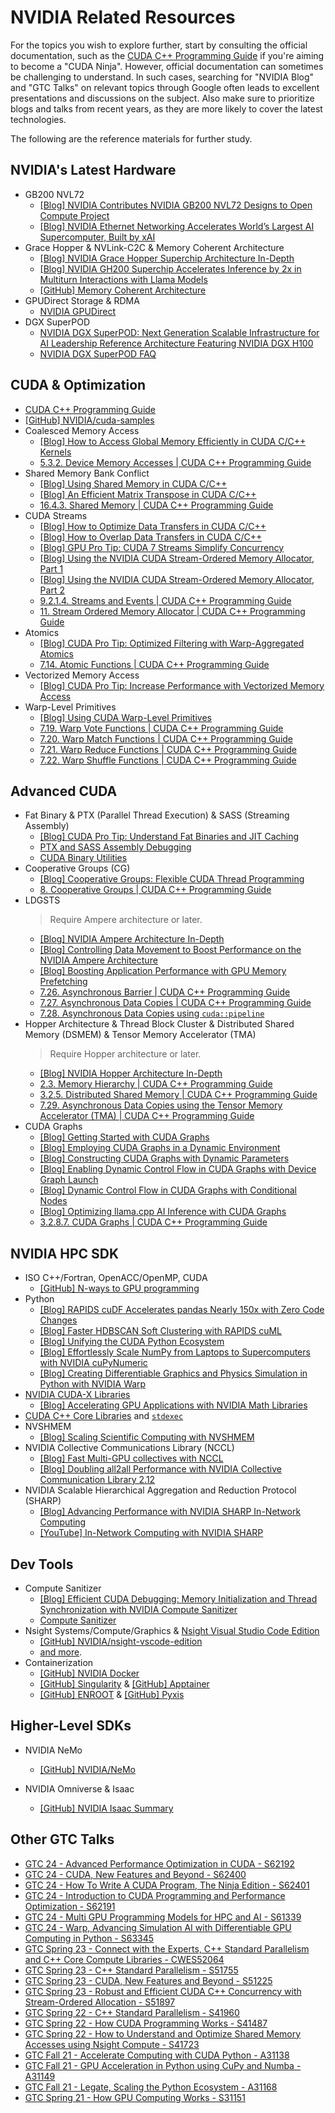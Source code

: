 
# NVIDIA Related Resources

For the topics you wish to explore further, start by consulting the official documentation, such as the [CUDA C++ Programming Guide](https://docs.nvidia.com/cuda/cuda-c-programming-guide/index.html) if you're aiming to become a "CUDA Ninja". However, official documentation can sometimes be challenging to understand. In such cases, searching for "NVIDIA Blog" and "GTC Talks" on relevant topics through Google often leads to excellent presentations and discussions on the subject. Also make sure to prioritize blogs and talks from recent years, as they are more likely to cover the latest technologies.

The following are the reference materials for further study.

## NVIDIA's Latest Hardware

- GB200 NVL72
  - [[Blog] NVIDIA Contributes NVIDIA GB200 NVL72 Designs to Open Compute Project](https://developer.nvidia.com/blog/nvidia-contributes-nvidia-gb200-nvl72-designs-to-open-compute-project/)
  - [[Blog] NVIDIA Ethernet Networking Accelerates World’s Largest AI Supercomputer, Built by xAI](https://nvidianews.nvidia.com/news/spectrum-x-ethernet-networking-xai-colossus)
- Grace Hopper & NVLink-C2C & Memory Coherent Architecture
  - [[Blog] NVIDIA Grace Hopper Superchip Architecture In-Depth](https://developer.nvidia.com/blog/nvidia-grace-hopper-superchip-architecture-in-depth/)
  - [[Blog] NVIDIA GH200 Superchip Accelerates Inference by 2x in Multiturn Interactions with Llama Models](https://developer.nvidia.com/blog/nvidia-gh200-superchip-accelerates-inference-by-2x-in-multiturn-interactions-with-llama-models/)
  - [[GitHub] Memory Coherent Architecture](https://github.com/j3soon/nways_accelerated_programming/blob/main/_basic/memory_coherent/jupyter_notebook/memory_coherent_architectures.ipynb)
- GPUDirect Storage & RDMA
  - [NVIDIA GPUDirect](https://developer.nvidia.com/gpudirect)
- DGX SuperPOD
  - [NVIDIA DGX SuperPOD: Next Generation Scalable Infrastructure for AI Leadership Reference Architecture Featuring NVIDIA DGX H100](https://docs.nvidia.com/dgx-superpod/reference-architecture-scalable-infrastructure-h100/latest/index.html)
  - [NVIDIA DGX SuperPOD FAQ](https://docs.nvidia.com/dgx-superpod/faq/latest/dgx-superpod.html)

## CUDA & Optimization

- [CUDA C++ Programming Guide](https://docs.nvidia.com/cuda/cuda-c-programming-guide/index.html)
- [[GitHub] NVIDIA/cuda-samples](https://github.com/NVIDIA/cuda-samples)
- Coalesced Memory Access
  - [[Blog] How to Access Global Memory Efficiently in CUDA C/C++ Kernels](https://developer.nvidia.com/blog/how-access-global-memory-efficiently-cuda-c-kernels/)
  - [5.3.2. Device Memory Accesses \| CUDA C++ Programming Guide](https://docs.nvidia.com/cuda/cuda-c-programming-guide/index.html#device-memory-accesses)
- Shared Memory Bank Conflict
  - [[Blog] Using Shared Memory in CUDA C/C++](https://developer.nvidia.com/blog/using-shared-memory-cuda-cc/)
  - [[Blog] An Efficient Matrix Transpose in CUDA C/C++](https://developer.nvidia.com/blog/efficient-matrix-transpose-cuda-cc/)
  - [16.4.3. Shared Memory \| CUDA C++ Programming Guide](https://docs.nvidia.com/cuda/cuda-c-programming-guide/index.html#shared-memory-5-x)
- CUDA Streams
  - [[Blog] How to Optimize Data Transfers in CUDA C/C++](https://developer.nvidia.com/blog/how-optimize-data-transfers-cuda-cc/)
  - [[Blog] How to Overlap Data Transfers in CUDA C/C++](https://developer.nvidia.com/blog/how-overlap-data-transfers-cuda-cc/)
  - [[Blog] GPU Pro Tip: CUDA 7 Streams Simplify Concurrency](https://developer.nvidia.com/blog/gpu-pro-tip-cuda-7-streams-simplify-concurrency/)
  - [[Blog] Using the NVIDIA CUDA Stream-Ordered Memory Allocator, Part 1](https://developer.nvidia.com/blog/using-cuda-stream-ordered-memory-allocator-part-1/)
  - [[Blog] Using the NVIDIA CUDA Stream-Ordered Memory Allocator, Part 2](https://developer.nvidia.com/blog/using-cuda-stream-ordered-memory-allocator-part-2/)
  - [9.2.1.4. Streams and Events \| CUDA C++ Programming Guide](https://docs.nvidia.com/cuda/cuda-c-programming-guide/index.html#streams-and-events)
  - [11. Stream Ordered Memory Allocator \| CUDA C++ Programming Guide](https://docs.nvidia.com/cuda/cuda-c-programming-guide/index.html#stream-ordered-memory-allocator)
- Atomics
  - [[Blog] CUDA Pro Tip: Optimized Filtering with Warp-Aggregated Atomics](https://developer.nvidia.com/blog/cuda-pro-tip-optimized-filtering-warp-aggregated-atomics/)
  - [7.14. Atomic Functions \| CUDA C++ Programming Guide](https://docs.nvidia.com/cuda/cuda-c-programming-guide/index.html#atomic-functions)
- Vectorized Memory Access
  - [[Blog] CUDA Pro Tip: Increase Performance with Vectorized Memory Access](https://developer.nvidia.com/blog/cuda-pro-tip-increase-performance-with-vectorized-memory-access/)
- Warp-Level Primitives
  - [[Blog] Using CUDA Warp-Level Primitives](https://developer.nvidia.com/blog/using-cuda-warp-level-primitives/)
  - [7.19. Warp Vote Functions \| CUDA C++ Programming Guide](https://docs.nvidia.com/cuda/cuda-c-programming-guide/index.html#warp-vote-functions)
  - [7.20. Warp Match Functions \| CUDA C++ Programming Guide](https://docs.nvidia.com/cuda/cuda-c-programming-guide/index.html#warp-match-functions)
  - [7.21. Warp Reduce Functions \| CUDA C++ Programming Guide](https://docs.nvidia.com/cuda/cuda-c-programming-guide/index.html#warp-reduce-functions)
  - [7.22. Warp Shuffle Functions \| CUDA C++ Programming Guide](https://docs.nvidia.com/cuda/cuda-c-programming-guide/index.html#warp-shuffle-functions)

## Advanced CUDA

- Fat Binary & PTX (Parallel Thread Execution) & SASS (Streaming Assembly)
  - [[Blog] CUDA Pro Tip: Understand Fat Binaries and JIT Caching](https://developer.nvidia.com/blog/cuda-pro-tip-understand-fat-binaries-jit-caching/)
  - [PTX and SASS Assembly Debugging](https://docs.nvidia.com/nsight-visual-studio-edition/cuda-advanced-topics/index.html#ptx-and-sass-assembly-debugging)
  - [CUDA Binary Utilities](https://docs.nvidia.com/cuda/cuda-binary-utilities/index.html)
- Cooperative Groups (CG)
  - [[Blog] Cooperative Groups: Flexible CUDA Thread Programming](https://developer.nvidia.com/blog/cooperative-groups/)
  - [8. Cooperative Groups \| CUDA C++ Programming Guide](https://docs.nvidia.com/cuda/cuda-c-programming-guide/index.html#cooperative-groups)
- LDGSTS
  > Require Ampere architecture or later.
  - [[Blog] NVIDIA Ampere Architecture In-Depth](https://developer.nvidia.com/blog/nvidia-ampere-architecture-in-depth/)
  - [[Blog] Controlling Data Movement to Boost Performance on the NVIDIA Ampere Architecture](https://developer.nvidia.com/blog/controlling-data-movement-to-boost-performance-on-ampere-architecture/)
  - [[Blog] Boosting Application Performance with GPU Memory Prefetching](https://developer.nvidia.com/blog/boosting-application-performance-with-gpu-memory-prefetching/)
  - [7.26. Asynchronous Barrier \| CUDA C++ Programming Guide](https://docs.nvidia.com/cuda/cuda-c-programming-guide/index.html#aw-barrier)
  - [7.27. Asynchronous Data Copies \| CUDA C++ Programming Guide](https://docs.nvidia.com/cuda/cuda-c-programming-guide/index.html#asynchronous-data-copies)
  - [7.28. Asynchronous Data Copies using `cuda::pipeline`](https://docs.nvidia.com/cuda/cuda-c-programming-guide/index.html#asynchronous-data-copies-using-cuda-pipeline)
- Hopper Architecture & Thread Block Cluster & Distributed Shared Memory (DSMEM) & Tensor Memory Accelerator (TMA)
  > Require Hopper architecture or later.
  - [[Blog] NVIDIA Hopper Architecture In-Depth](https://developer.nvidia.com/blog/nvidia-hopper-architecture-in-depth/)
  - [2.3. Memory Hierarchy \| CUDA C++ Programming Guide](https://docs.nvidia.com/cuda/cuda-c-programming-guide/index.html#memory-hierarchy)
  - [3.2.5. Distributed Shared Memory \| CUDA C++ Programming Guide](https://docs.nvidia.com/cuda/cuda-c-programming-guide/index.html#distributed-shared-memory)
  - [7.29. Asynchronous Data Copies using the Tensor Memory Accelerator (TMA) \| CUDA C++ Programming Guide](https://docs.nvidia.com/cuda/cuda-c-programming-guide/index.html#asynchronous-data-copies-using-the-tensor-memory-accelerator-tma)
- CUDA Graphs
  - [[Blog] Getting Started with CUDA Graphs](https://developer.nvidia.com/blog/cuda-graphs/)
  - [[Blog] Employing CUDA Graphs in a Dynamic Environment](https://developer.nvidia.com/blog/employing-cuda-graphs-in-a-dynamic-environment/)
  - [[Blog] Constructing CUDA Graphs with Dynamic Parameters](https://developer.nvidia.com/blog/constructing-cuda-graphs-with-dynamic-parameters/)
  - [[Blog] Enabling Dynamic Control Flow in CUDA Graphs with Device Graph Launch](https://developer.nvidia.com/blog/enabling-dynamic-control-flow-in-cuda-graphs-with-device-graph-launch/)
  - [[Blog] Dynamic Control Flow in CUDA Graphs with Conditional Nodes](https://developer.nvidia.com/blog/dynamic-control-flow-in-cuda-graphs-with-conditional-nodes/)
  - [[Blog] Optimizing llama.cpp AI Inference with CUDA Graphs](https://developer.nvidia.com/blog/optimizing-llama-cpp-ai-inference-with-cuda-graphs/)
  - [3.2.8.7. CUDA Graphs \| CUDA C++ Programming Guide](https://docs.nvidia.com/cuda/cuda-c-programming-guide/index.html#cuda-graphs)

## NVIDIA HPC SDK

- ISO C++/Fortran, OpenACC/OpenMP, CUDA
  - [[GitHub] N-ways to GPU programming](https://github.com/j3soon/nways_accelerated_programming)
- Python
  - [[Blog] RAPIDS cuDF Accelerates pandas Nearly 150x with Zero Code Changes](https://developer.nvidia.com/blog/rapids-cudf-accelerates-pandas-nearly-150x-with-zero-code-changes/)
  - [[Blog] Faster HDBSCAN Soft Clustering with RAPIDS cuML](https://developer.nvidia.com/blog/faster-hdbscan-soft-clustering-with-rapids-cuml/)
  - [[Blog] Unifying the CUDA Python Ecosystem](https://developer.nvidia.com/blog/unifying-the-cuda-python-ecosystem/)
  - [[Blog] Effortlessly Scale NumPy from Laptops to Supercomputers with NVIDIA cuPyNumeric](https://developer.nvidia.com/blog/effortlessly-scale-numpy-from-laptops-to-supercomputers-with-nvidia-cupynumeric/)
  - [[Blog] Creating Differentiable Graphics and Physics Simulation in Python with NVIDIA Warp](https://developer.nvidia.com/blog/creating-differentiable-graphics-and-physics-simulation-in-python-with-nvidia-warp/)
- [NVIDIA CUDA-X Libraries](https://developer.nvidia.com/gpu-accelerated-libraries)
  - [[Blog] Accelerating GPU Applications with NVIDIA Math Libraries](https://developer.nvidia.com/blog/accelerating-gpu-applications-with-nvidia-math-libraries/)
- [CUDA C++ Core Libraries](https://nvidia.github.io/cccl/cpp.html) and [`stdexec`](https://nvidia.github.io/stdexec/)
- NVSHMEM
  - [[Blog] Scaling Scientific Computing with NVSHMEM](https://developer.nvidia.com/blog/scaling-scientific-computing-with-nvshmem/)
- NVIDIA Collective Communications Library (NCCL)
  - [[Blog] Fast Multi-GPU collectives with NCCL](https://developer.nvidia.com/blog/fast-multi-gpu-collectives-nccl/)
  - [[Blog] Doubling all2all Performance with NVIDIA Collective Communication Library 2.12](https://developer.nvidia.com/blog/doubling-all2all-performance-with-nvidia-collective-communication-library-2-12/)
- NVIDIA Scalable Hierarchical Aggregation and Reduction Protocol (SHARP)
  - [[Blog] Advancing Performance with NVIDIA SHARP In-Network Computing](https://developer.nvidia.com/blog/advancing-performance-with-nvidia-sharp-in-network-computing/)
  - [[YouTube] In-Network Computing with NVIDIA SHARP](https://youtu.be/uzYZP_z_5WE)

## Dev Tools

- Compute Sanitizer
  - [[Blog] Efficient CUDA Debugging: Memory Initialization and Thread Synchronization with NVIDIA Compute Sanitizer](https://developer.nvidia.com/blog/efficient-cuda-debugging-memory-initialization-and-thread-synchronization-with-nvidia-compute-sanitizer/)
  - [Compute Sanitizer](https://docs.nvidia.com/compute-sanitizer/ComputeSanitizer)
- Nsight Systems/Compute/Graphics & [Nsight Visual Studio Code Edition](https://developer.nvidia.com/nsight-visual-studio-code-edition)
  - [[GitHub] NVIDIA/nsight-vscode-edition](https://github.com/NVIDIA/nsight-vscode-edition)
  - [and more](https://developer.nvidia.com/tools-overview).
- Containerization
  - [[GitHub] NVIDIA Docker](NVIDIA/nvidia-container-toolkit)
  - [[GitHub] Singularity](https://github.com/sylabs/singularity) & [[GitHub] Apptainer](https://github.com/apptainer/apptainer)
  - [[GitHub] ENROOT](https://github.com/NVIDIA/enroot) & [[GitHub] Pyxis](https://github.com/NVIDIA/pyxis)

## Higher-Level SDKs

- NVIDIA NeMo
  - [[GitHub] NVIDIA/NeMo](https://github.com/NVIDIA/NeMo)

- NVIDIA Omniverse & Isaac
  - [[GitHub] NVIDIA Isaac Summary](https://github.com/j3soon/nvidia-isaac-summary)

## Other GTC Talks

- [GTC 24 - Advanced Performance Optimization in CUDA - S62192](https://www.nvidia.com/en-us/on-demand/session/gtc24-s62192/)
- [GTC 24 - CUDA, New Features and Beyond - S62400](https://www.nvidia.com/en-us/on-demand/session/gtc24-s62400/)
- [GTC 24 - How To Write A CUDA Program, The Ninja Edition - S62401](https://www.nvidia.com/en-us/on-demand/session/gtc24-s62401/)
- [GTC 24 - Introduction to CUDA Programming and Performance Optimization - S62191](https://www.nvidia.com/en-us/on-demand/session/gtc24-s62191/)
- [GTC 24 - Multi GPU Programming Models for HPC and AI - S61339](https://www.nvidia.com/en-us/on-demand/session/gtc24-s61339/)
- [GTC 24 - Warp, Advancing Simulation AI with Differentiable GPU Computing in Python - S63345](https://www.nvidia.com/en-us/on-demand/session/gtc24-s63345/)
- [GTC Spring 23 - Connect with the Experts, C++ Standard Parallelism and C++ Core Compute Libraries - CWES52064](https://www.nvidia.com/en-us/on-demand/session/gtcspring23-cwes52064)
- [GTC Spring 23 - C++ Standard Parallelism - S51755](https://www.nvidia.com/en-us/on-demand/session/gtcspring23-s51755/)
- [GTC Spring 23 - CUDA, New Features and Beyond - S51225](https://www.nvidia.com/en-us/on-demand/session/gtcspring23-s51225/)
- [GTC Spring 23 - Robust and Efficient CUDA C++ Concurrency with Stream-Ordered Allocation - S51897](https://www.nvidia.com/en-us/on-demand/session/gtcspring23-s51897/)
- [GTC Spring 22 - C++ Standard Parallelism - S41960](https://www.nvidia.com/en-us/on-demand/session/gtcspring22-s41960/)
- [GTC Spring 22 - How CUDA Programming Works - S41487](https://www.nvidia.com/en-us/on-demand/session/gtcspring22-s41487/)
- [GTC Spring 22 - How to Understand and Optimize Shared Memory Accesses using Nsight Compute - S41723](https://www.nvidia.com/en-us/on-demand/session/gtcspring22-s41723/)
- [GTC Fall 21 - Accelerate Computing with CUDA Python - A31138](https://www.nvidia.com/en-us/on-demand/session/gtcfall21-a31138/)
- [GTC Fall 21 - GPU Acceleration in Python using CuPy and Numba - A31149](https://www.nvidia.com/en-us/on-demand/session/gtcfall21-a31149/)
- [GTC Fall 21 - Legate, Scaling the Python Ecosystem - A31168](https://www.nvidia.com/en-us/on-demand/session/gtcfall21-a31168/)
- [GTC Spring 21 - How GPU Computing Works - S31151](https://www.nvidia.com/en-us/on-demand/session/gtcspring21-s31151/)
